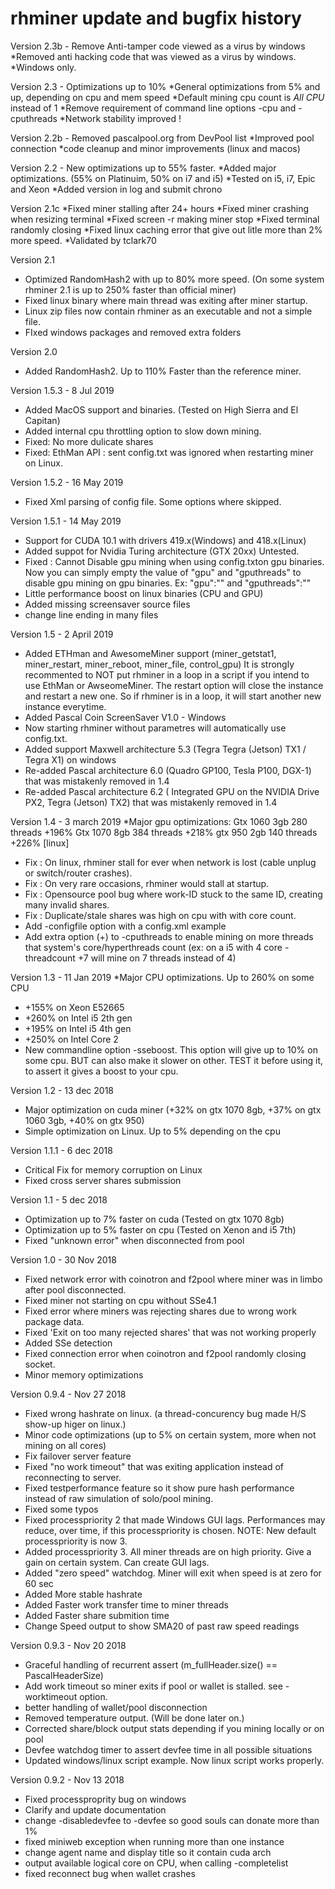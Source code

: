 # rhminer update and bugfix history

Version 2.3b - Remove Anti-tamper code viewed as a virus by windows
*Removed anti hacking code that was viewed as a virus by windows.
*Windows only.

Version 2.3 - Optimizations up to 10%
*General optimizations from 5% and up, depending on cpu and mem speed
*Default mining cpu count is *All CPU* instead of 1
*Remove requirement of command line options -cpu and -cputhreads
*Network stability improved !


Version 2.2b - Removed pascalpool.org from DevPool list
*Improved pool connection
*code cleanup and minor improvements (linux and macos)


Version 2.2 - New optimizations up to 55% faster.
*Added major optimizations. (55% on Platinuim, 50% on i7 and i5)
*Tested on i5, i7, Epic and Xeon 
*Added version in log and submit chrono

Version 2.1c
*Fixed miner stalling after 24+ hours
*Fixed miner crashing when resizing terminal
*Fixed screen -r making miner stop
*Fixed terminal randomly closing
*Fixed linux caching error that give out litle more than 2% more speed.
*Validated by tclark70

Version 2.1
* Optimized RandomHash2 with up to 80% more speed. (On some system rhminer 2.1 is up to 250% faster than official miner)
* Fixed linux binary where main thread was exiting after miner startup.
* Linux zip files now contain rhminer as an executable and not a simple file.
* FIxed windows packages and removed extra folders

Version 2.0
* Added RandomHash2. Up to 110% Faster than the reference miner.

Version 1.5.3 - 8 Jul 2019
* Added MacOS support and binaries. (Tested on High Sierra and El Capitan)
* Added internal cpu throttling option to slow down mining.
* Fixed: No more dulicate shares
* Fixed: EthMan API : sent config.txt was ignored when restarting miner on Linux.

Version 1.5.2 - 16 May 2019
* Fixed Xml parsing of config file. Some options where skipped.


Version 1.5.1 - 14 May 2019
* Support for CUDA 10.1 with drivers 419.x(Windows) and 418.x(Linux)
* Added suppot for Nvidia Turing architecture (GTX 20xx) Untested.
* Fixed : Cannot Disable gpu mining when using config.txton gpu binaries. 
  Now you can simply empty the value of "gpu" and "gputhreads" to disable gpu mining on gpu binaries. Ex: "gpu":"" and "gputhreads":""
* Little performance boost on linux binaries (CPU and GPU)
* Added missing screensaver source files
* change line ending in many files


Version 1.5 - 2 April 2019
* Added ETHman and AwesomeMiner support (miner_getstat1, miner_restart, miner_reboot, miner_file, control_gpu)
  It is strongly recommented to NOT put rhminer in a loop in a script if you intend to use EthMan or AwseomeMiner.
  The restart option will close the instance and restart a new one. So if rhminer is in a loop, it will start another new instance everytime.
* Added Pascal Coin ScreenSaver V1.0 - Windows
* Now starting rhminer without parametres will automatically use config.txt.
* Added support Maxwell architecture 5.3 (Tegra Tegra (Jetson) TX1 / Tegra X1) on windows
* Re-added Pascal architecture 6.0 (Quadro GP100, Tesla P100, DGX-1) that was mistakenly removed in 1.4
* Re-added Pascal architecture 6.2 ( Integrated GPU on the NVIDIA Drive PX2, Tegra (Jetson) TX2) that was mistakenly removed in 1.4


Version 1.4 - 3 march 2019
*Major gpu optimizations:
    Gtx 1060 3gb 280 threads +196%
    Gtx 1070 8gb 384 threads +218%
    gtx 950 2gb 140 threads +226% [linux]
* Fix : On linux, rhminer stall for ever when network is lost (cable unplug or switch/router crashes). 
* Fix : On very rare occasions, rhminer would stall at startup.
* Fix : Opensource pool bug where work-ID stuck to the same ID, creating many invalid shares.
* Fix : Duplicate/stale shares was high on cpu with with core count. 
* Add -configfile option with a config.xml example
* Add extra option (+) to -cputhreads to enable mining on more threads that system's core/hyperthreads count (ex: on a i5 with 4 core -threadcount +7 will mine on 7 threads instead of 4)

Version 1.3 - 11 Jan 2019
*Major CPU optimizations. Up to 260% on some CPU
* +155% on Xeon E52665
* +260% on Intel i5 2th gen
* +195% on Intel i5 4th gen 
* +250% on Intel Core 2 
* New commandline option -sseboost. This option will give up to 10% on some cpu. BUT can also make it slower on other. TEST it before using it, to assert it gives a boost to your cpu.

Version 1.2 - 13 dec 2018
* Major optimization on cuda miner (+32% on gtx 1070 8gb, +37% on gtx 1060 3gb, +40% on gtx 950)
* Simple optimization on Linux. Up to 5% depending on the cpu

Version 1.1.1 - 6 dec 2018
* Critical Fix for memory corruption on Linux
* Fixed cross server shares submission

Version 1.1 - 5 dec 2018
* Optimization up to 7% faster on cuda (Tested on gtx 1070 8gb)
* Optimization up to 5% faster on cpu (Tested on Xenon and i5 7th)
* Fixed "unknown error" when disconnected from pool

Version 1.0 - 30 Nov 2018
* Fixed network error with coinotron and f2pool where miner was in limbo after pool disconnected.
* Fixed miner not starting on cpu without SSe4.1
* Fixed error where miners was rejecting shares due to wrong work package data.
* Fixed 'Exit on too many rejected shares' that was not working properly
* Added SSe detection
* Fixed connection error when coinotron and f2pool randomly closing socket.
* Minor memory optimizations

Version 0.9.4 - Nov 27 2018
* Fixed wrong hashrate on linux. (a thread-concurency bug made H/S show-up higer on linux.) 
* Minor code optimizations (up to 5% on certain system, more when not mining on all cores)
* Fix failover server feature
* Fixed "no work timeout" that was exiting application instead of reconnecting to server.
* Fixed testperformance feature so it show pure hash performance instead of raw simulation of solo/pool mining.
* Fixed some typos
* Fixed processpriority 2 that made Windows GUI lags. Performances may reduce, over time, if this processpriority is chosen. NOTE: New default processpriority is now 3.
* Added processpriority 3. All miner threads are on high priority. Give a gain on certain system. Can create GUI lags.
* Added "zero speed" watchdog. Miner will exit when speed is at zero for 60 sec
* Added More stable hashrate
* Added Faster work transfer time to miner threads
* Added Faster share submition time
* Change Speed output to show SMA20 of past raw speed readings


Version 0.9.3 - Nov 20 2018
* Graceful handling of recurrent assert (m_fullHeader.size() == PascalHeaderSize)
* Add work timeout so miner exits if pool or wallet is stalled. see -worktimeout option.
* better handling of wallet/pool disconnection
* Removed temperature output. (Will be done later on.)
* Corrected share/block output stats depending if you mining locally or on pool
* Devfee watchdog timer to assert devfee time in all possible situations
* Updated windows/linux script example. Now linux script works properly.

Version 0.9.2 - Nov 13 2018
* Fixed processproprity bug on windows
* Clarify and update documentation
* change -disabledevfee to -devfee so good souls can donate more than 1%
* fixed miniweb exception when running more than one instance
* change agent name and display title so it contain cuda arch
* output available logical core on CPU, when calling -completelist
* fixed reconnect bug when wallet crashes

